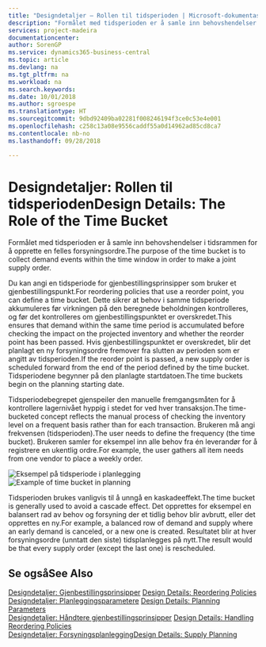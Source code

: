 ```yaml
---
title: "Designdetaljer – Rollen til tidsperioden | Microsoft-dokumentasjon"
description: "Formålet med tidsperioden er å samle inn behovshendelser i tidsrammen for å opprette en felles forsyningsordre."
services: project-madeira
documentationcenter: 
author: SorenGP
ms.service: dynamics365-business-central
ms.topic: article
ms.devlang: na
ms.tgt_pltfrm: na
ms.workload: na
ms.search.keywords: 
ms.date: 10/01/2018
ms.author: sgroespe
ms.translationtype: HT
ms.sourcegitcommit: 9dbd92409ba02281f008246194f3ce0c53e4e001
ms.openlocfilehash: c258c13a08e9556caddf55a0d14962ad85cd8ca7
ms.contentlocale: nb-no
ms.lasthandoff: 09/28/2018

---
```

# <a name="design-details-the-role-of-the-time-bucket"></a><span data-ttu-id="87014-103">Designdetaljer: Rollen til tidsperioden</span><span class="sxs-lookup"><span data-stu-id="87014-103">Design Details: The Role of the Time Bucket</span></span>
<span data-ttu-id="87014-104">Formålet med tidsperioden er å samle inn behovshendelser i tidsrammen for å opprette en felles forsyningsordre.</span><span class="sxs-lookup"><span data-stu-id="87014-104">The purpose of the time bucket is to collect demand events within the time window in order to make a joint supply order.</span></span>  

 <span data-ttu-id="87014-105">Du kan angi en tidsperiode for gjenbestillingsprinsipper som bruker et gjenbestillingspunkt.</span><span class="sxs-lookup"><span data-stu-id="87014-105">For reordering policies that use a reorder point, you can define a time bucket.</span></span> <span data-ttu-id="87014-106">Dette sikrer at behov i samme tidsperiode akkumuleres før virkningen på den beregnede beholdningen kontrolleres, og før det kontrolleres om gjenbestillingspunktet er overskredet.</span><span class="sxs-lookup"><span data-stu-id="87014-106">This ensures that demand within the same time period is accumulated before checking the impact on the projected inventory and whether the reorder point has been passed.</span></span> <span data-ttu-id="87014-107">Hvis gjenbestillingspunktet er overskredet, blir det planlagt en ny forsyningsordre fremover fra slutten av perioden som er angitt av tidsperioden.</span><span class="sxs-lookup"><span data-stu-id="87014-107">If the reorder point is passed, a new supply order is scheduled forward from the end of the period defined by the time bucket.</span></span> <span data-ttu-id="87014-108">Tidsperiodene begynner på den planlagte startdatoen.</span><span class="sxs-lookup"><span data-stu-id="87014-108">The time buckets begin on the planning starting date.</span></span>  

 <span data-ttu-id="87014-109">Tidsperiodebegrepet gjenspeiler den manuelle fremgangsmåten for å kontrollere lagernivået hyppig i stedet for ved hver transaksjon.</span><span class="sxs-lookup"><span data-stu-id="87014-109">The time-bucketed concept reflects the manual process of checking the inventory level on a frequent basis rather than for each transaction.</span></span> <span data-ttu-id="87014-110">Brukeren må angi frekvensen (tidsperioden).</span><span class="sxs-lookup"><span data-stu-id="87014-110">The user needs to define the frequency (the time bucket).</span></span> <span data-ttu-id="87014-111">Brukeren samler for eksempel inn alle behov fra én leverandør for å registrere en ukentlig ordre.</span><span class="sxs-lookup"><span data-stu-id="87014-111">For example, the user gathers all item needs from one vendor to place a weekly order.</span></span>  

 <span data-ttu-id="87014-112">![Eksempel på tidsperiode i planlegging](media/nav_app_supply_planning_2_reorder_cycle.png "Eksempel på tidsperiode i planlegging")</span><span class="sxs-lookup"><span data-stu-id="87014-112">![Example of time bucket in planning](media/nav_app_supply_planning_2_reorder_cycle.png "Example of time bucket in planning")</span></span>  

 <span data-ttu-id="87014-113">Tidsperioden brukes vanligvis til å unngå en kaskadeeffekt.</span><span class="sxs-lookup"><span data-stu-id="87014-113">The time bucket is generally used to avoid a cascade effect.</span></span> <span data-ttu-id="87014-114">Det opprettes for eksempel en balansert rad av behov og forsyning der et tidlig behov blir avbrutt, eller det opprettes en ny.</span><span class="sxs-lookup"><span data-stu-id="87014-114">For example, a balanced row of demand and supply where an early demand is canceled, or a new one is created.</span></span> <span data-ttu-id="87014-115">Resultatet blir at hver forsyningsordre (unntatt den siste) tidsplanlegges på nytt.</span><span class="sxs-lookup"><span data-stu-id="87014-115">The result would be that every supply order (except the last one) is rescheduled.</span></span>  

## <a name="see-also"></a><span data-ttu-id="87014-116">Se også</span><span class="sxs-lookup"><span data-stu-id="87014-116">See Also</span></span>  
 <span data-ttu-id="87014-117">[Designdetaljer: Gjenbestillingsprinsipper](design-details-reordering-policies.md) </span><span class="sxs-lookup"><span data-stu-id="87014-117">[Design Details: Reordering Policies](design-details-reordering-policies.md) </span></span>  
 <span data-ttu-id="87014-118">[Designdetaljer: Planleggingsparametere](design-details-planning-parameters.md) </span><span class="sxs-lookup"><span data-stu-id="87014-118">[Design Details: Planning Parameters](design-details-planning-parameters.md) </span></span>  
 <span data-ttu-id="87014-119">[Designdetaljer: Håndtere gjenbestillingsprinsipper](design-details-handling-reordering-policies.md) </span><span class="sxs-lookup"><span data-stu-id="87014-119">[Design Details: Handling Reordering Policies](design-details-handling-reordering-policies.md) </span></span>  
 [<span data-ttu-id="87014-120">Designdetaljer: Forsyningsplanlegging</span><span class="sxs-lookup"><span data-stu-id="87014-120">Design Details: Supply Planning</span></span>](design-details-supply-planning.md)

